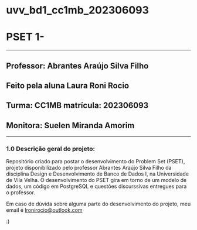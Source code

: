 # uvv_bd1_cc1mb_202306093
# PSET 1- 
---
## Professor: Abrantes Araújo Silva Filho

## Feito pela aluna Laura Roni Rocio 

## Turma: CC1MB matrícula: 202306093

## Monitora: Suelen Miranda Amorim
---
### 1.0 Descrição geral do projeto:

Repositório criado para postar o desenvolvimento do Problem Set (PSET), projeto disponibilizado pelo professor Abrantes Araújo Silva Filho da disciplina Design e Desenvolvimento de Banco de Dados I, na Universidade de Vila Velha.
O desenvolvimento do PSET gira em torno de um modelo de dados, um código em PostgreSQL e questões discurssivas entregues para o professor.




Em caso de dúvida sobre alguma parte do desenvolvimento do projeto, meu email é lronirocio@outlook.com

:)
